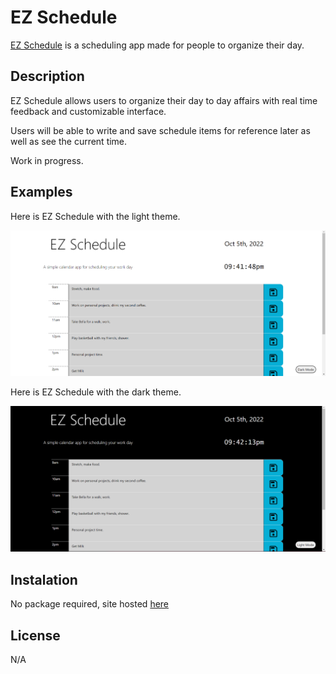 # EZ Schedule
[EZ Schedule](https://joerdixon.github.io/ez-schedule/) is a scheduling app made for people to organize their day.

## Description

EZ Schedule allows users to organize their day to day affairs with real time feedback and customizable interface.

Users will be able to write and save schedule items for reference later as well as see the current time.

Work in progress.

## Examples

Here is EZ Schedule with the light theme.

![EZ Schedule with the light theme.](./assets/images/ezfinal1.png)

Here is EZ Schedule with the dark theme.

![EZ Schedule with the dark theme.](./assets/images/ezdark1.png)

## Instalation

No package required, site hosted [here](https://joerdixon.github.io/ez-schedule/)

## License

N/A


